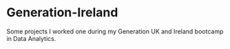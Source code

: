 # Generation-Ireland
Some projects I worked one during my Generation UK and Ireland bootcamp in Data Analytics. 
